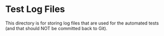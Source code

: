 Test Log Files
=================================

This directory is for storing log
files that are used for the automated tests
(and that should NOT be committed
back to Git).
